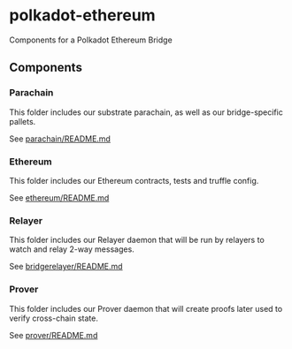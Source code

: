 # polkadot-ethereum
Components for a Polkadot Ethereum Bridge

## Components

### Parachain
This folder includes our substrate parachain, as well as our bridge-specific pallets.

See [parachain/README.md](parachain/README.md)

### Ethereum
This folder includes our Ethereum contracts, tests and truffle config.

See [ethereum/README.md](ethereum/README.md)

### Relayer
This folder includes our Relayer daemon that will be run by relayers to watch and relay 2-way messages.

See [bridgerelayer/README.md](bridgerelayer/README.md)

### Prover
This folder includes our Prover daemon that will create proofs later used to verify cross-chain state.

See [prover/README.md](prover/README.md)
